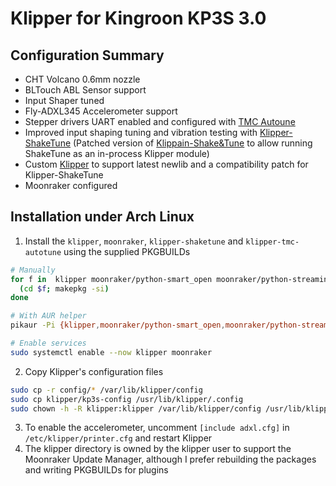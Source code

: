 # Klipper for Kingroon KP3S 3.0

## Configuration Summary
- CHT Volcano 0.6mm nozzle
- BLTouch ABL Sensor support
- Input Shaper tuned
- Fly-ADXL345 Accelerometer support
- Stepper drivers UART enabled and configured with [TMC Autoune](https://github.com/andrewmcgr/klipper_tmc_autotune)
- Improved input shaping tuning and vibration testing with [Klipper-ShakeTune](https://github.com/ozelentok/klipper-shaketune) (Patched version of [Klippain-Shake&Tune](https://github.com/Frix-x/klippain-shaketune) to allow running ShakeTune as an in-process Klipper module)
- Custom [Klipper](https://github.com/ozelentok/klipper) to support latest newlib and a compatibility patch for Klipper-ShakeTune
- Moonraker configured

## Installation under Arch Linux
1. Install the `klipper`, `moonraker`, `klipper-shaketune` and `klipper-tmc-autotune` using the supplied PKGBUILDs
```bash
# Manually
for f in  klipper moonraker/python-smart_open moonraker/python-streaming-form-data moonraker klipper-shaketune klipper-tmc-autotune; do
  (cd $f; makepkg -si)
done

# With AUR helper
pikaur -Pi {klipper,moonraker/python-smart_open,moonraker/python-streaming-form-data,moonraker,klipper-shaketune,klipper-tmc-autotune}/PKGBUILD

# Enable services
sudo systemctl enable --now klipper moonraker
````
2. Copy Klipper's configuration files
```bash
sudo cp -r config/* /var/lib/klipper/config
sudo cp klipper/kp3s-config /usr/lib/klipper/.config
sudo chown -h -R klipper:klipper /var/lib/klipper/config /usr/lib/klipper/.config
```
3. To enable the accelerometer, uncomment `[include adxl.cfg]` in `/etc/klipper/printer.cfg` and restart Klipper
4. The klipper directory is owned by the klipper user to support the Moonraker Update Manager, although I prefer rebuilding the packages and writing PKGBUILDs for plugins
